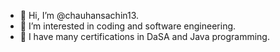 - 👋 Hi, I’m @chauhansachin13.
- 👀 I’m interested in coding and software engineering.
- 🌱 I have many certifications in DaSA and Java programming.


<!---
chauhansachin13/chauhansachin13 is a ✨ special ✨ repository because its `README.md` (this file) appears on your GitHub profile.
You can click the Preview link to take a look at your changes.
--->
